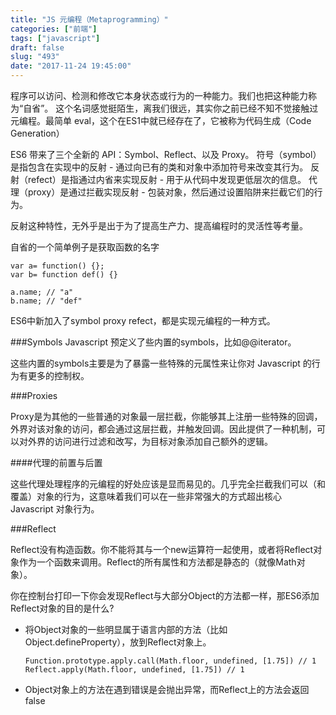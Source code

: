 ```yaml
---
title: "JS 元编程（Metaprogramming）"
categories: ["前端"]
tags: ["javascript"]
draft: false
slug: "493"
date: "2017-11-24 19:45:00"
---
```


程序可以访问、检测和修改它本身状态或行为的一种能力。我们也把这种能力称为“自省”。
这个名词感觉挺陌生，离我们很远，其实你之前已经不知不觉接触过元编程。最简单 eval，这个在ES1中就已经存在了，它被称为代码生成（Code Generation）

ES6 带来了三个全新的 API：Symbol、Reflect、以及 Proxy。
符号（symbol）是指包含在实现中的反射 - 通过向已有的类和对象中添加符号来改变其行为。
反射（refect）是指通过内省来实现反射 - 用于从代码中发现更低层次的信息。
代理（proxy）是通过拦截实现反射 - 包装对象，然后通过设置陷阱来拦截它们的行为。

反射这种特性，无外乎是出于为了提高生产力、提高编程时的灵活性等考量。

自省的一个简单例子是获取函数的名字
```
var a= function() {};
var b= function def() {}

a.name; // "a"    
b.name; // "def"
```
ES6中新加入了symbol proxy refect，都是实现元编程的一种方式。


###Symbols
Javascript 预定义了些内置的symbols，比如@@iterator。

这些内置的symbols主要是为了暴露一些特殊的元属性来让你对 Javascript 的行为有更多的控制权。

###Proxies

Proxy是为其他的一些普通的对象最一层拦截，你能够其上注册一些特殊的回调，外界对该对象的访问，都会通过这层拦截，并触发回调。因此提供了一种机制，可以对外界的访问进行过滤和改写，为目标对象添加自己额外的逻辑。

####代理的前置与后置

这些代理处理程序的元编程的好处应该是显而易见的。几乎完全拦截我们可以（和覆盖）对象的行为，这意味着我们可以在一些非常强大的方式超出核心 Javascript 对象行为。


###Reflect

Reflect没有构造函数。你不能将其与一个new运算符一起使用，或者将Reflect对象作为一个函数来调用。Reflect的所有属性和方法都是静态的（就像Math对象）。

你在控制台打印一下你会发现Reflect与大部分Object的方法都一样，那ES6添加Reflect对象的目的是什么?

- 将Object对象的一些明显属于语言内部的方法（比如Object.defineProperty），放到Reflect对象上。
   ```
   Function.prototype.apply.call(Math.floor, undefined, [1.75]) // 1
   Reflect.apply(Math.floor, undefined, [1.75]) // 1
   ```

- Object对象上的方法在遇到错误是会抛出异常，而Reflect上的方法会返回false


